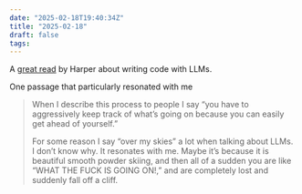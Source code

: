 ```yaml
---
date: "2025-02-18T19:40:34Z"
title: "2025-02-18"
draft: false
tags:
---
```


A [great read](https://harper.blog/2025/02/16/my-llm-codegen-workflow-atm/) by Harper about writing code with LLMs.

One passage that particularly resonated with me

> When I describe this process to people I say “you have to aggressively keep track of what’s going on because you can easily get ahead of yourself.”
>
> For some reason I say “over my skies” a lot when talking about LLMs. I don’t know why. It resonates with me. Maybe it’s because it is beautiful smooth powder skiing, and then all of a sudden you are like “WHAT THE FUCK IS GOING ON!,” and are completely lost and suddenly fall off a cliff.
